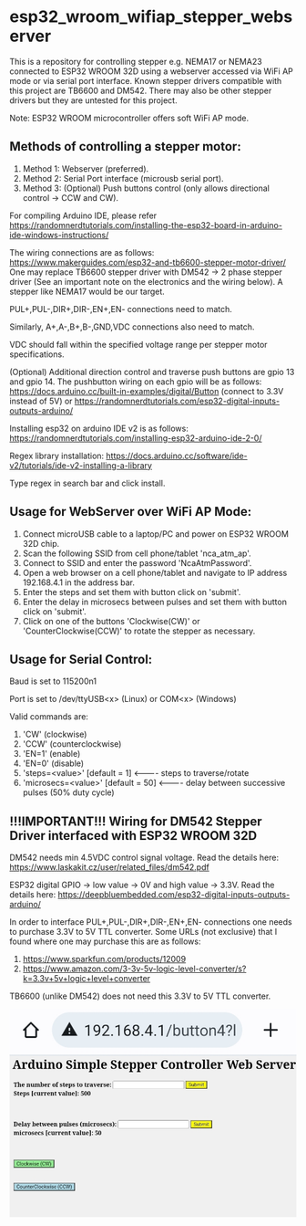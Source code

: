 # esp32_wroom_wifiap_stepper_webserver
This is a repository for controlling stepper e.g. NEMA17 or NEMA23 connected to ESP32 WROOM 32D using a webserver accessed via WiFi AP mode or via serial port interface. Known stepper drivers compatible with this project are TB6600 and DM542. There may also be other stepper drivers but they are untested for this project.

Note: ESP32 WROOM microcontroller offers soft WiFi AP mode.

## Methods of controlling a stepper motor:

1. Method 1: Webserver (preferred).
2. Method 2: Serial Port interface (microusb serial port).
3. Method 3: (Optional) Push buttons control (only allows directional control ->  CCW and CW).

For compiling Arduino IDE, please refer https://randomnerdtutorials.com/installing-the-esp32-board-in-arduino-ide-windows-instructions/

The wiring connections are as follows: https://www.makerguides.com/esp32-and-tb6600-stepper-motor-driver/ 
One may replace TB6600 stepper driver with DM542 -> 2 phase stepper driver (See an important note on the electronics and the wiring below). A stepper like NEMA17 would be our target.

PUL+,PUL-,DIR+,DIR-,EN+,EN- connections need to match.

Similarly, A+,A-,B+,B-,GND,VDC connections also need to match.

VDC should fall within the specified voltage range per stepper motor specifications. 

(Optional) Additional direction control and traverse push buttons are gpio 13 and gpio 14. The pushbutton wiring on each gpio will be as follows: https://docs.arduino.cc/built-in-examples/digital/Button (connect to 3.3V instead of 5V) or https://randomnerdtutorials.com/esp32-digital-inputs-outputs-arduino/

Installing esp32 on arduino IDE v2 is as follows:
https://randomnerdtutorials.com/installing-esp32-arduino-ide-2-0/

Regex library installation: https://docs.arduino.cc/software/ide-v2/tutorials/ide-v2-installing-a-library

Type regex in search bar and click install.

## Usage for WebServer over WiFi AP Mode:

1. Connect microUSB cable to a laptop/PC and power on ESP32 WROOM 32D chip.
2. Scan the following SSID from cell phone/tablet 'nca_atm_ap'.
3. Connect to SSID and enter the password 'NcaAtmPassword'.
4. Open a web browser on a cell phone/tablet and navigate to IP address 192.168.4.1 in the address bar.
5. Enter the steps and set them with button click on 'submit'.
6. Enter the delay in microsecs between pulses and set them with button click on 'submit'.
7. Click on one of the buttons 'Clockwise(CW)' or 'CounterClockwise(CCW)' to rotate the stepper as necessary.


## Usage for Serial Control:

Baud is set to 115200n1

Port is set to /dev/ttyUSB\<x\> (Linux) or COM\<x\> (Windows)
  
 Valid commands are:
1. 'CW' (clockwise)
2. 'CCW' (counterclockwise)
3. 'EN=1' (enable)
4. 'EN=0' (disable)
5. 'steps=\<value\>' [default = 1] <---- steps to traverse/rotate
6. 'microsecs=\<value\>' [default = 50] <---- delay between successive pulses (50% duty cycle)

## !!!IMPORTANT!!! Wiring for DM542 Stepper Driver interfaced with ESP32 WROOM 32D

DM542 needs min 4.5VDC control signal voltage. Read the details here: https://www.laskakit.cz/user/related_files/dm542.pdf

ESP32 digital GPIO -> low value -> 0V and high value -> 3.3V. Read the details here: https://deepbluembedded.com/esp32-digital-inputs-outputs-arduino/

In order to interface PUL+,PUL-,DIR+,DIR-,EN+,EN- connections one needs to purchase 3.3V to 5V TTL converter. Some URLs (not exclusive) that I found where one may purchase this are as follows:

1. https://www.sparkfun.com/products/12009
2. https://www.amazon.com/3-3v-5v-logic-level-converter/s?k=3.3v+5v+logic+level+converter

TB6600 (unlike DM542) does not need this 3.3V to 5V TTL converter.
  
![alt text](https://github.com/enthusiasticgeek/esp32_wroom_wifiap_stepper_webserver/blob/main/Screenshot_20230503_082242.jpg "ESP32 ARDUINO WEBSERVER WIFI AP")

